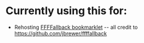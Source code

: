 # Currently using this for:
* Rehosting [FFFFallback bookmarklet](https://zweihander-main.github.io/ffffallback-master/) -- all credit to https://github.com/jbrewer/ffffallback
